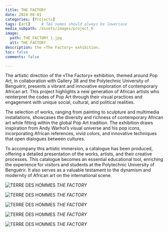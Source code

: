 ```yaml
---
title: THE FACTORY
date: 2024-06-01
categories: [Projects]
tags: [art]     # TAG names should always be lowercase
media_subpath: /assets/images/project_6
image:
  path: THE_FACTORY_1.jpg
  alt: THE FACTORY
description: the «The Factory» exhibition.
toc: false
comments: false

---
```

 

The artistic direction of the «The Factory» exhibition, themed around Pop Art, in collaboration with Gallery 38 and the Polytechnic University of Benguérir, presents a vibrant and innovative exploration of contemporary African art. This project highlights a new generation of African artists who reinterpret the codes of Pop Art through their visual practices and engagement with unique social, cultural, and political realities.

The selection of works, ranging from painting to sculpture and multimedia installations, showcases the diversity and richness of contemporary African art while fitting within the global Pop Art tradition. The exhibition draws inspiration from Andy Warhol’s visual universe and his pop icons, incorporating African references, vivid colors, and innovative techniques that open dialogues between cultures.

To accompany this artistic immersion, a catalogue has been produced, offering a detailed presentation of the works, artists, and their creative processes. This catalogue becomes an essential educational tool, enriching the experience for visitors and students at the Polytechnic University of Benguérir. It also serves as a valuable testament to the dynamism and modernity of African art on the international scene.

![TERRE DES HOMMES](THE_FACTORY_5.jpg)
_THE FACTORY_



![TERRE DES HOMMES](THE_FACTORY_4.jpg)
_THE FACTORY_

![TERRE DES HOMMES](THE_FACTORY_3.jpg)
_THE FACTORY_


![TERRE DES HOMMES](THE_FACTORY_1.jpg)
_THE FACTORY_


![TERRE DES HOMMES](THE_FACTORY_2.jpg)
_THE FACTORY_


 

 
